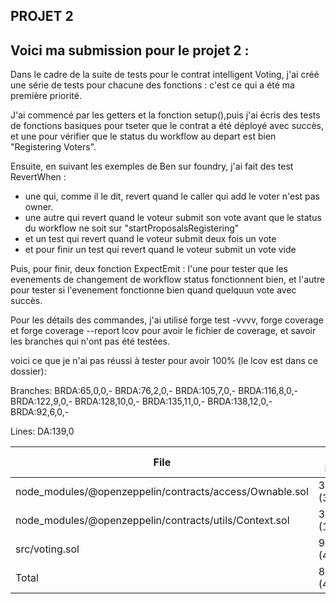 ## PROJET 2

## Voici ma submission pour le projet 2 :

Dans le cadre de la suite de tests pour le contrat intelligent Voting, j'ai créé une série de tests pour chacune des fonctions : c'est ce qui a été ma première priorité. 

J'ai commencé par les getters et la fonction setup(),puis j'ai écris des tests de fonctions basiques pour tseter que le contrat a été déployé avec succès, et une pour vérifier que le status du workflow au depart est bien "Registering Voters".

Ensuite, en suivant les exemples de Ben sur foundry, j'ai fait des test RevertWhen : 
- une qui, comme il le dit, revert quand le caller qui add le voter n'est pas owner.
- une autre qui revert quand le voteur submit son vote avant que le status du workflow ne soit sur "startProposalsRegistering"
- et un test qui revert quand le voteur submit deux fois un vote
- et pour finir un test qui revert quand le voteur submit un vote vide

Puis, pour finir, deux fonction ExpectEmit : l'une pour tester que les evenements de changement de workflow status fonctionnent bien, et l'autre pour tester si l'evenement fonctionne bien quand quelquun vote avec succès.


Pour les détails des commandes, j'ai utilisé forge test -vvvv, forge coverage et forge coverage --report lcov pour avoir le fichier de coverage, et savoir les branches qui n'ont pas été testées.


voici ce que je n'ai pas réussi à tester pour avoir 100% (le lcov est dans ce dossier): 

Branches:
BRDA:65,0,0,-
BRDA:76,2,0,-
BRDA:105,7,0,-
BRDA:116,8,0,-
BRDA:122,9,0,-
BRDA:128,10,0,-
BRDA:135,11,0,-
BRDA:138,12,0,-
BRDA:92,6,0,-

Lines:
DA:139,0

| File                                                    | % Lines        | % Statements   | % Branches     | % Funcs         |
|---------------------------------------------------------|----------------|----------------|----------------|-----------------|
| node_modules/@openzeppelin/contracts/access/Ownable.sol | 30.00% (3/10)  | 38.46% (5/13)  | 50.00% (2/4)   | 20.00% (1/5)    |
| node_modules/@openzeppelin/contracts/utils/Context.sol  | 33.33% (1/3)   | 33.33% (1/3)   | 100.00% (0/0)  | 33.33% (1/3)    |
| src/voting.sol                                          | 97.62% (41/42) | 97.73% (43/44) | 65.38% (17/26) | 100.00% (10/10) |
| Total                                                   | 81.82% (45/55) | 81.67% (49/60) | 63.33% (19/30) | 66.67% (12/18)  |